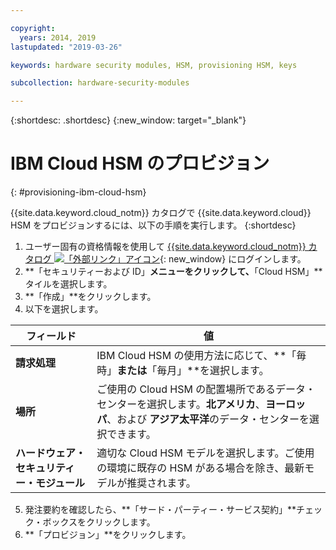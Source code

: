 ```yaml
---

copyright:
  years: 2014, 2019
lastupdated: "2019-03-26"

keywords: hardware security modules, HSM, provisioning HSM, keys

subcollection: hardware-security-modules

---
```


{:shortdesc: .shortdesc}
{:new_window: target="_blank"}

# IBM Cloud HSM のプロビジョン
{: #provisioning-ibm-cloud-hsm}

{{site.data.keyword.cloud_notm}} カタログで {{site.data.keyword.cloud}} HSM をプロビジョンするには、以下の手順を実行します。
{:shortdesc}

1. ユーザー固有の資格情報を使用して [{{site.data.keyword.cloud_notm}} カタログ ![「外部リンク」アイコン](../icons/launch-glyph.svg "「外部リンク」アイコン")](https://cloud.ibm.com/catalog){: new_window} にログインします。
2. **「セキュリティーおよび ID」**メニューをクリックして、**「Cloud HSM」**タイルを選択します。
3. **「作成」**をクリックします。
4. 以下を選択します。

| フィールド | 値 |
| --- | --- |
| **請求処理** | IBM Cloud HSM の使用方法に応じて、**「毎時」**または**「毎月」**を選択します。|
| **場所** |ご使用の Cloud HSM の配置場所であるデータ・センターを選択します。**北アメリカ**、**ヨーロッパ**、および **アジア太平洋**のデータ・センターを選択できます。|
| **ハードウェア・セキュリティー・モジュール** | 適切な Cloud HSM モデルを選択します。ご使用の環境に既存の HSM がある場合を除き、最新モデルが推奨されます。|

5. 発注要約を確認したら、**「サード・パーティー・サービス契約」**チェック・ボックスをクリックします。
6. **「プロビジョン」**をクリックします。
